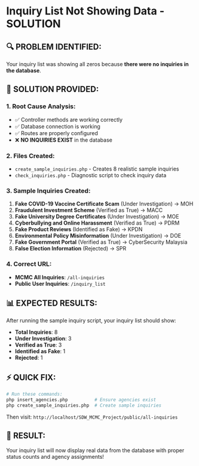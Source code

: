 # Inquiry List Not Showing Data - SOLUTION

## 🔍 PROBLEM IDENTIFIED:
Your inquiry list was showing all zeros because **there were no inquiries in the database**.

## 🚀 SOLUTION PROVIDED:

### 1. **Root Cause Analysis:**
- ✅ Controller methods are working correctly
- ✅ Database connection is working
- ✅ Routes are properly configured
- ❌ **NO INQUIRIES EXIST** in the database

### 2. **Files Created:**
- `create_sample_inquiries.php` - Creates 8 realistic sample inquiries
- `check_inquiries.php` - Diagnostic script to check inquiry data

### 3. **Sample Inquiries Created:**
1. **Fake COVID-19 Vaccine Certificate Scam** (Under Investigation) → MOH
2. **Fraudulent Investment Scheme** (Verified as True) → MACC
3. **Fake University Degree Certificates** (Under Investigation) → MOE  
4. **Cyberbullying and Online Harassment** (Verified as True) → PDRM
5. **Fake Product Reviews** (Identified as Fake) → KPDN
6. **Environmental Policy Misinformation** (Under Investigation) → DOE
7. **Fake Government Portal** (Verified as True) → CyberSecurity Malaysia
8. **False Election Information** (Rejected) → SPR

### 4. **Correct URL:**
- **MCMC All Inquiries**: `/all-inquiries` 
- **Public User Inquiries**: `/inquiry_list`

## 📊 EXPECTED RESULTS:
After running the sample inquiry script, your inquiry list should show:
- **Total Inquiries**: 8
- **Under Investigation**: 3
- **Verified as True**: 3
- **Identified as Fake**: 1
- **Rejected**: 1

## ⚡ QUICK FIX:
```bash
# Run these commands:
php insert_agencies.php          # Ensure agencies exist
php create_sample_inquiries.php  # Create sample inquiries
```

Then visit: `http://localhost/SDW_MCMC_Project/public/all-inquiries`

## 🎯 RESULT:
Your inquiry list will now display real data from the database with proper status counts and agency assignments!
